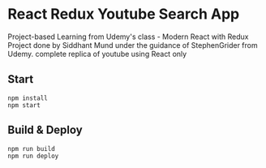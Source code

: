 # React Redux Youtube Search App

Project-based Learning from Udemy's class - Modern React with Redux
Project done by Siddhant Mund under the guidance of StephenGrider from Udemy.
complete replica of youtube using React only

## Start

```
npm install
npm start
```

## Build & Deploy

```
npm run build
npm run deploy
```
